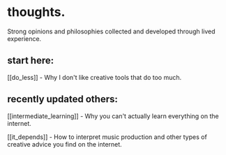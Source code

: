 # thoughts.

Strong opinions and philosophies collected and developed through lived experience.

## start here:

[[do_less]] - Why I don't like creative tools that do too much.

## recently updated others:

[[intermediate_learning]] - Why you can't actually learn everything on the internet.

[[it_depends]] - How to interpret music production and other types of creative advice you find on the internet.

